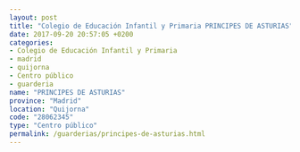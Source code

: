 ```yaml
---
layout: post
title: "Colegio de Educación Infantil y Primaria PRINCIPES DE ASTURIAS"
date: 2017-09-20 20:57:05 +0200
categories:
- Colegio de Educación Infantil y Primaria
- madrid
- quijorna
- Centro público
- guarderia
name: "PRINCIPES DE ASTURIAS"
province: "Madrid"
location: "Quijorna"
code: "28062345"
type: "Centro público"
permalink: /guarderias/principes-de-asturias.html
---
```

